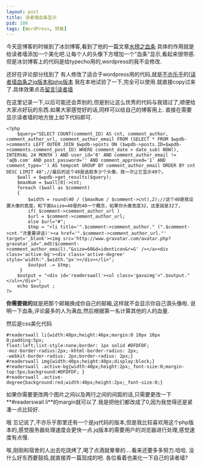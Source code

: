 ```yaml
---
layout: post
title: 读者墙血条显示
pid: 106
tags: [WordPress, 转载]
---
```

今天逛博客的时候到了冰剑博客,看到了他的一篇文章[水榜之血条](http://www.binjoo.net/2011/04/most-active-life) 具体的作用就是给读者墙添加一个美化吧.让每个人的头像下方增加一个"血条"显示,看起来很带感.但是冰剑博客上的代码是给typecho用的,wordpress的我不会修改.

还好在评论部分找到了 有人修改了适合于wordpress用的代码,就是[不亦乐乎](http://www.happyet.org/)的[<a target="_blank" href="http://www.happyet.org/621.html">[读者墙血条之jq版本和php版本](http://www.happyet.org/621.html)
我在本地试验了一下,完全可以使用.就直接copy过来了.具体效果点击[留言|读者墙](http://isayme.com/message/)

在这里记录一下,以后可能还会弄别的,但是别让这么优秀的代码与我错过了,顺便给大家点好玩的东西.如果大家感觉好的话,同样可以给自己的博客用上.
直接在需要显示读者墙的地方放上如下代码即可.

    <?php
        $query="SELECT COUNT(comment_ID) AS cnt, comment_author, comment_author_url, comment_author_email FROM (SELECT * FROM $wpdb->comments LEFT OUTER JOIN $wpdb->posts ON ($wpdb->posts.ID=$wpdb->comments.comment_post_ID) WHERE comment_date > date_sub( NOW(), INTERVAL 24 MONTH ) AND user_id='0' AND comment_author_email != 'a@b.com' AND post_password='' AND comment_approved='1' AND comment_type='') AS tempcmt GROUP BY comment_author_email ORDER BY cnt DESC LIMIT 48";//最后的这个40是选取多少个头像，我一次让它显示40个。
        $wall = $wpdb->get_results($query);
        $maxNum = $wall[0]->cnt;
        foreach ($wall as $comment)
        {
            $width = round(40 / ($maxNum / $comment->cnt),2);//这个40是我设置头像的宽度，和下面&size=40里的40一个概念，如果你头像宽度32，这里就是32了。
            if( $comment->comment_author_url )
            $url = $comment->comment_author_url;
            else $url="#";
            $tmp = "<li title='".$comment->comment_author." (".$comment->cnt."次重要讲话)'><a href='".$comment->comment_author_url."' target='_blank'><img src='http://www.gravatar.com/avatar.php?gravatar_id=".md5($comment->comment_author_email)."&size=60&d=identicon&r=G' /></a><div class='active-bg'><div class='active-degree' style='width:".$width."px'></div></li>";
            $output .= $tmp;
         }
        $output = "<div id='readerswall'><ul class='gavaimg'>".$output."</ul></div>";
        echo $output ;
    ?>

**你需要做的**就是把那个邮箱换成你自己的邮箱,这样就不会显示你自己滴头像啦.
说明一下血条,评论最多的人为满血,然后根据第一名计算其他的人的血量.

然后是css美化代码

    #readerswall li{width:40px;height:46px;margin:0 10px 10px 0;padding:5px;
    float:left;list-style:none;border: 1px solid #DFDFDF;
    -moz-border-radius:2px;-khtml-border-radius: 2px;
    -webkit-border-radius: 2px;border-radius: 2px;}
    #readerswall img{width:40px;height:40px;display:block;}
    #readerswall .active-bg{width:40px;height:2px;_font-size:0;margin-top:5px;background:#DFDFDF; }
    #readerswall .active-degree{background:red;width:40px;height:2px;_font-size:0;}

如果你需要更改两个图片之间以及两行之间的间距的话,只需要更改一下**#readerswall li**的margin就可以了.我是把他们都改成了0,因为我觉得还是紧凑一点比较好.

哦 忘记说了,不亦乐乎那里还有一个是jq代码的版本,但是我比较喜欢用这个php版本的,感觉服务器处理速度会更快一点.jq版本的需要用户的浏览器进行处理,感觉速度有点慢.

唉,刚刚和宿舍的人出去吃烧烤了,喝了点酒就晕晕的....看来还要多多努力.哈哈. 没什么好东西要鼓捣,就直接弄一篇现成的吧.
各位看着也美化一下自己的读者墙?
